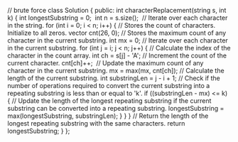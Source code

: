 // brute force
class Solution {
public:
int characterReplacement(string s, int k) {
int longestSubstring = 0;
​
int n = s.size();
​
// Iterate over each character in the string.
for (int i = 0; i < n; i++)
{
// Stores the count of characters. Initialize to all zeros.
vector<int> cnt(26, 0);
// Stores the maximum count of any character in the current substring.
int mx = 0;
// Iterate over each character in the current substring.
for (int j = i; j < n; j++)
{
// Calculate the index of the character in the count array.
int ch = s[j] - 'A';
// Increment the count of the current character.
cnt[ch]++;
​
// Update the maximum count of any character in the current substring.
mx = max(mx, cnt[ch]);
// Calculate the length of the current substring.
int substringLen = j - i + 1;
// Check if the number of operations required to convert the current substring into a repeating substring is less than or equal to 'k'.
if ((substringLen - mx) <= k)
{
// Update the length of the longest repeating substring if the current substring can be converted into a repeating substring.
longestSubstring = max(longestSubstring, substringLen);
}
}
}
// Return the length of the longest repeating substring with the same characters.
return longestSubstring;
}
};